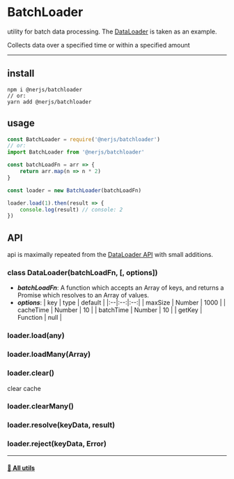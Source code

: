 # BatchLoader

utility for batch data processing. The [DataLoader](https://github.com/graphql/dataloader) is taken as an example.

Collects data over a specified time or within a specified amount

---

## install 
```
npm i @nerjs/batchloader
// or:
yarn add @nerjs/batchloader
```

## usage

```js
const BatchLoader = require('@nerjs/batchloader')
// or:
import BatchLoader from '@nerjs/batchloader'

const batchLoadFn = arr => {
    return arr.map(n => n * 2)
}

const loader = new BatchLoader(batchLoadFn)

loader.load(1).then(result => {
    console.log(result) // console: 2
})

```

## API 

api is maximally repeated from the [DataLoader API](https://github.com/graphql/dataloader#api) with small additions.

### class DataLoader(batchLoadFn, [, options])

* ***batchLoadFn***: A function which accepts an Array of keys, and returns a Promise which resolves to an Array of values.
* ***options***:
    | key | type | default |
    |:--|:--:|:--:|
    | maxSize   | Number   | 1000 | 
    | cacheTime | Number   | 10   | 
    | batchTime | Number   | 10   |
    | getKey    | Function | null |

### loader.load(any)
### loader.loadMany(Array)
### loader.clear()
clear cache
### loader.clearMany()
### loader.resolve(keyData, result)
### loader.reject(keyData, Error)


---

#### [:link: All utils ](https://github.com/nerjs/utils#readme)